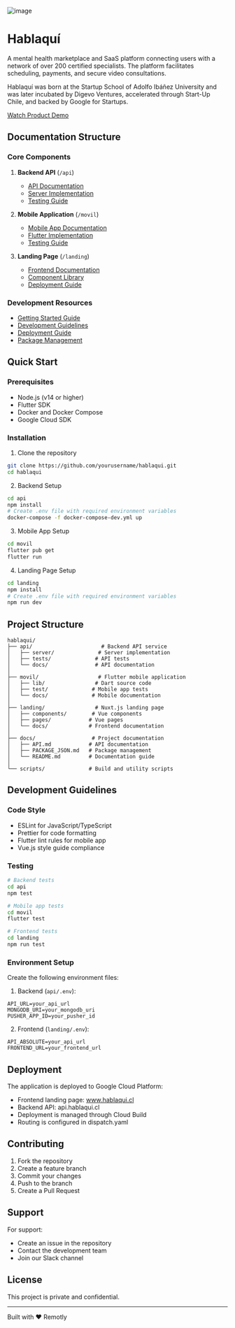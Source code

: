 ![image](https://github.com/user-attachments/assets/aa68a627-647a-4ec2-b814-58ddb9c0f82b)

# Hablaquí

A mental health marketplace and SaaS platform connecting users with a network of over 200 certified specialists. The platform facilitates scheduling, payments, and secure video consultations.

Hablaquí was born at the Startup School of Adolfo Ibáñez University and was later incubated by Digevo Ventures, accelerated through Start-Up Chile, and backed by Google for Startups.

[Watch Product Demo](https://www.youtube.com/watch?v=3OhoPxWkAcM)

## Documentation Structure

### Core Components

1. **Backend API** (`/api`)
   - [API Documentation](docs/API.md)
   - [Server Implementation](api/server/README.md)
   - [Testing Guide](api/tests/README.md)

2. **Mobile Application** (`/movil`)
   - [Mobile App Documentation](movil/README.md)
   - [Flutter Implementation](movil/lib/README.md)
   - [Testing Guide](movil/test/README.md)

3. **Landing Page** (`/landing`)
   - [Frontend Documentation](landing/README.md)
   - [Component Library](landing/components/README.md)
   - [Deployment Guide](landing/docs/deployment.md)

### Development Resources

- [Getting Started Guide](docs/README.md#getting-started)
- [Development Guidelines](docs/README.md#development-guidelines)
- [Deployment Guide](docs/README.md#deployment)
- [Package Management](docs/PACKAGE_JSON.md)

## Quick Start

### Prerequisites
- Node.js (v14 or higher)
- Flutter SDK
- Docker and Docker Compose
- Google Cloud SDK

### Installation

1. Clone the repository
```bash
git clone https://github.com/yourusername/hablaqui.git
cd hablaqui
```

2. Backend Setup
```bash
cd api
npm install
# Create .env file with required environment variables
docker-compose -f docker-compose-dev.yml up
```

3. Mobile App Setup
```bash
cd movil
flutter pub get
flutter run
```

4. Landing Page Setup
```bash
cd landing
npm install
# Create .env file with required environment variables
npm run dev
```

## Project Structure

```
hablaqui/
├── api/                      # Backend API service
│   ├── server/              # Server implementation
│   ├── tests/              # API tests
│   └── docs/               # API documentation
│
├── movil/                   # Flutter mobile application
│   ├── lib/                # Dart source code
│   ├── test/              # Mobile app tests
│   └── docs/              # Mobile documentation
│
├── landing/                # Nuxt.js landing page
│   ├── components/        # Vue components
│   ├── pages/            # Vue pages
│   └── docs/             # Frontend documentation
│
├── docs/                  # Project documentation
│   ├── API.md            # API documentation
│   ├── PACKAGE_JSON.md   # Package management
│   └── README.md         # Documentation guide
│
└── scripts/              # Build and utility scripts
```

## Development Guidelines

### Code Style
- ESLint for JavaScript/TypeScript
- Prettier for code formatting
- Flutter lint rules for mobile app
- Vue.js style guide compliance

### Testing
```bash
# Backend tests
cd api
npm test

# Mobile app tests
cd movil
flutter test

# Frontend tests
cd landing
npm run test
```

### Environment Setup
Create the following environment files:

1. Backend (`api/.env`):
```env
API_URL=your_api_url
MONGODB_URI=your_mongodb_uri
PUSHER_APP_ID=your_pusher_id
```

2. Frontend (`landing/.env`):
```env
API_ABSOLUTE=your_api_url
FRONTEND_URL=your_frontend_url
```

## Deployment
The application is deployed to Google Cloud Platform:
- Frontend landing page: www.hablaqui.cl
- Backend API: api.hablaqui.cl
- Deployment is managed through Cloud Build
- Routing is configured in dispatch.yaml

## Contributing

1. Fork the repository
2. Create a feature branch
3. Commit your changes
4. Push to the branch
5. Create a Pull Request

## Support

For support:
- Create an issue in the repository
- Contact the development team
- Join our Slack channel

## License

This project is private and confidential.

---

Built with ❤️ Remotly